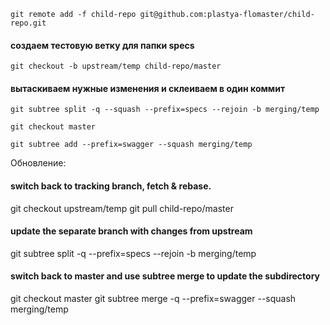 `git remote add -f child-repo git@github.com:plastya-flomaster/child-repo.git`
#### создаем тестовую ветку для папки specs
`git checkout -b upstream/temp child-repo/master` 
#### вытаскиваем нужные изменения и склеиваем в один коммит
`git subtree split -q --squash --prefix=specs --rejoin -b merging/temp`

`git checkout master`

`git subtree add --prefix=swagger --squash merging/temp`


Обновление:

#### switch back to tracking branch, fetch & rebase.
git checkout upstream/temp
git pull child-repo/master

#### update the separate branch with changes from upstream
git subtree split -q --prefix=specs --rejoin -b merging/temp

#### switch back to master and use subtree merge to update the subdirectory
git checkout master
git subtree merge -q --prefix=swagger --squash merging/temp
